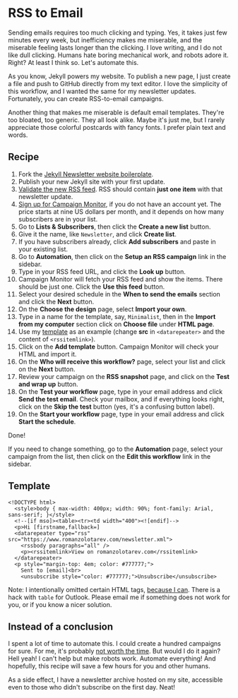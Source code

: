 # RSS to Email

Sending emails requires too much clicking and typing. Yes, it takes just
few minutes every week, but inefficiency makes me miserable, and the
miserable feeling lasts longer than the clicking. I love writing, and I do
not like dull clicking. Humans hate boring mechanical work, and robots
adore it. Right? At least I think so. Let's automate this.

As you know, Jekyll powers my website. To publish a new page, I just
create a file and push to GitHub directly from my text editor. I love the
simplicity of this workflow, and I wanted the same for my newsletter
updates. Fortunately, you can create RSS-to-email campaigns.

Another thing that makes me miserable is default email templates. They're
too bloated, too generic. They all look alike. Maybe it's just me, but I
rarely appreciate those colorful postcards with fancy fonts. I prefer
plain text and words.

## Recipe

1. Fork the [Jekyll Newsletter website boilerplate][j].
1. Publish your new Jekyll site with your first update.
1. [Validate the new RSS feed][validate]. RSS should contain **just one
   item** with that newsletter update.
1. [Sign up for Campaign Monitor][cm], if you do not have an account yet.
   The price starts at nine US dollars per month, and it depends on how
   many subscribers are in your list.
1. Go to **Lists & Subscribers**, then click the **Create a new list**
   button.
1. Give it the name, like `Newsletter`, and click **Create list**.
1. If you have subscribers already, click **Add subscribers** and paste in
   your existing list.
1. Go to **Automation**, then click on the **Setup an RSS campaign** link
   in the sidebar.
1. Type in your RSS feed URL, and click the **Look up** button.
1. Campaign Monitor will fetch your RSS feed and show the items. There
   should be just one. Click the **Use this feed** button.
1. Select your desired schedule in the **When to send the emails** section
   and click the **Next** button.
1. On the **Choose the design** page, select **Import your own**.
1. Type in a name for the template, say, `Minimalist`, then in the
   **Import from my computer** section click on **Choose file** under
   **HTML page**.
1. Use my [template](#template) as an example (change **src** in
   `<datarepeater>` and the content of `<rssitemlink>`).
1. Click on the **Add template** button. Campaign Monitor will check your
   HTML and import it.
1. On the **Who will receive this workflow?** page, select your list and
   click on the **Next** button.
1. Review your campaign on the **RSS snapshot** page, and click on the
   **Test and wrap up** button.
1. On the **Test your workflow** page, type in your email address and
   click **Send the test email**. Check your mailbox, and if everything
   looks right, click on the **Skip the test** button (yes, it's a
   confusing button label).
1. On the **Start your workflow** page, type in your email address and
   click **Start the schedule**.

Done!

If you need to change something, go to the **Automation** page, select
your campaign from the list, then click on the **Edit this workflow** link
in the sidebar.

## Template

    <!DOCTYPE html>
      <style>body { max-width: 400px; width: 90%; font-family: Arial, sans-serif; }</style>
      <!--[if mso]><table><tr><td width="400"><![endif]-->
      <p>Hi [firstname,fallback=]
      <datarepeater type="rss" src="https://www.romanzolotarev.com/newsletter.xml">
        <rssbody paragraphs="all" />
        <p><rssitemlink>View on romanzolotarev.com</rssitemlink>
      </datarepeater>
      <p style="margin-top: 4em; color: #777777;">
        Sent to [email]<br>
        <unsubscribe style="color: #777777;">Unsubscribe</unsubscribe>

Note: I intentionally omitted certain HTML tags, [because I
can][omission]. There is a hack with `table` for Outlook. Please email
me if something does not work for you, or if you know a nicer solution.

[j]: https://github.com/romanzolotarev/jekyll-newsletter
[omission]: https://html.spec.whatwg.org/multipage/syntax.html#syntax-tag-omission
[validate]: https://validator.w3.org/feed/
[cm]: https://www.campaignmonitor.com/pricing/

## Instead of a conclusion

I spent a lot of time to automate this. I could create a hundred campaigns
for sure. For me, it's probably [not worth the time][xkcd]. But would I do
it again? Hell yeah! I can't help but make robots work. Automate
everything! And hopefully, this recipe will save a few hours for you and
other humans.

As a side effect, I have a newsletter archive hosted on my site,
accessible even to those who didn't subscribe on the first day. Neat!

[xkcd]: https://m.xkcd.com/1205/
